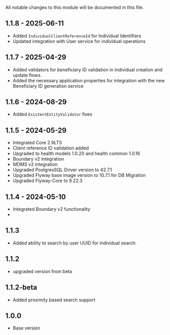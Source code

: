 All notable changes to this module will be documented in this file.

## 1.1.8 - 2025-06-11

- Added `IndividualClientReferenceId` for Individual Identifiers
- Updated integration with User service for individual operations

## 1.1.7 - 2025-04-29 

 - Added validators for beneficiary ID validation in individual creation and update flows.
- Added the necessary application properties for integration with the new Beneficiary ID generation service

## 1.1.6 - 2024-08-29 

 - Added `ExistentEntityValidator` fixes

## 1.1.5 - 2024-05-29 

- Integrated Core 2.9LTS
- Client reference ID validation added
- Upgraded to health models 1.0.20 and health common 1.0.16
- Boundary v2 Integration
- MDMS v2 integration
- Upgraded PostgresSQL Driver version to 42.7.1
- Upgraded Flyway base image version to 10.7.1 for DB Migration
- Upgraded Flyway-Core to 9.22.3

## 1.1.4 - 2024-05-10
- Integrated Boundary v2 functionality
- 
## 1.1.3 
- Added ability to search by user UUID for individual search.

## 1.1.2
- upgraded version from beta

## 1.1.2-beta

- Added proximity based search support


## 1.0.0

- Base version


